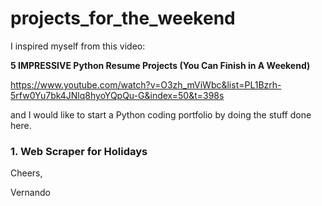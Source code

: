 # projects_for_the_weekend
I inspired myself from this video:

**5 IMPRESSIVE Python Resume Projects (You Can Finish in A Weekend)**

<https://www.youtube.com/watch?v=O3zh_mViWbc&list=PL1Bzrh-5rfw0Yu7bk4JNlq8hyoYQpQu-G&index=50&t=398s>

and I would like to start a Python coding portfolio by doing the stuff done here.

### 1. Web Scraper for Holidays

Cheers,

Vernando


